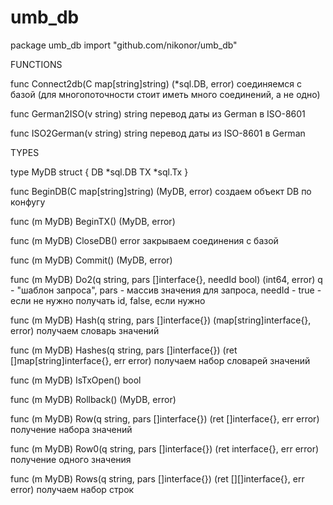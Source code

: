 # umb_db

package umb_db
    import "github.com/nikonor/umb_db"



FUNCTIONS

func Connect2db(C map[string]string) (*sql.DB, error)
    соединяемся с базой (для многопоточности стоит иметь много соединений, а
    не одно)

func German2ISO(v string) string
    перевод даты из German в ISO-8601

func ISO2German(v string) string
    перевод даты из ISO-8601 в German


TYPES

type MyDB struct {
    DB *sql.DB
    TX *sql.Tx
}


func BeginDB(C map[string]string) (MyDB, error)
    создаем объект DB по конфугу


func (m MyDB) BeginTX() (MyDB, error)

func (m MyDB) CloseDB() error
    закрываем соединения с базой

func (m MyDB) Commit() (MyDB, error)

func (m MyDB) Do2(q string, pars []interface{}, needId bool) (int64, error)
    q - "шаблон запроса", pars - массив значения для запроса, needId - true
    - если не нужно получать id, false, если нужно

func (m MyDB) Hash(q string, pars []interface{}) (map[string]interface{}, error)
    получаем словарь значений

func (m MyDB) Hashes(q string, pars []interface{}) (ret []map[string]interface{}, err error)
    получаем набор словарей значений

func (m MyDB) IsTxOpen() bool

func (m MyDB) Rollback() (MyDB, error)

func (m MyDB) Row(q string, pars []interface{}) (ret []interface{}, err error)
    получение набора значений

func (m MyDB) Row0(q string, pars []interface{}) (ret interface{}, err error)
    получение одного значения

func (m MyDB) Rows(q string, pars []interface{}) (ret [][]interface{}, err error)
    получаем набор строк
